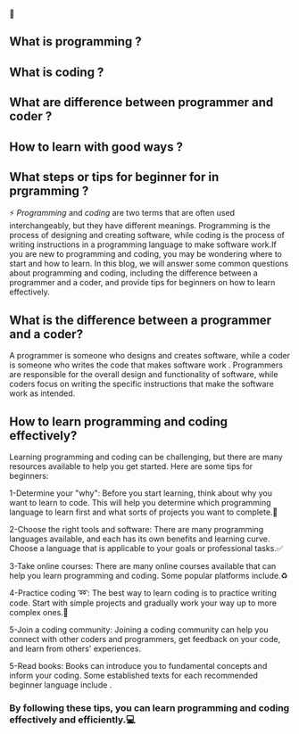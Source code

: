 :loudspeaker:
## What is programming ?
## What is coding ?
## What are difference between programmer and coder ?
## How to learn with good ways ?
## What steps or tips for beginner for in prgramming ?
:zap:
_Programming_ and _coding_ are two terms that are often used interchangeably, but they have different meanings. Programming is the process of designing and creating software, while coding is the process of writing instructions in a programming language to make software work.If you are new to programming and coding, you may be wondering where to start and how to learn. In this blog, we will answer some common questions about programming and coding, including the difference between a programmer and a coder, and provide tips for beginners on how to learn effectively.

## What is the difference between a programmer and a coder?

A programmer is someone who designs and creates software, while a coder is someone who writes the code that makes software work . Programmers are responsible for the overall design and functionality of software, while coders focus on writing the specific instructions that make the software work as intended.

## How to learn programming and coding effectively?

Learning programming and coding can be challenging, but there are many resources available to help you get started. Here are some tips for beginners:

1-Determine your "why": Before you start learning, think about why you want to learn to code. This will help you determine which programming language to learn first and what sorts of projects you want to complete.:pushpin:

2-Choose the right tools and software: There are many programming languages available, and each has its own benefits and learning curve. Choose a language that is applicable to your goals or professional tasks.:white_check_mark:

3-Take online courses: There are many online courses available that can help you learn programming and coding. Some popular platforms include.:recycle:

4-Practice coding :loop:: The best way to learn coding is to practice writing code. Start with simple projects and gradually work your way up to more complex ones.:construction_worker:

5-Join a coding community: Joining a coding community can help you connect with other coders and programmers, get feedback on your code, and learn from others' experiences.

5-Read books: Books can introduce you to fundamental concepts and inform your coding. Some established texts for each recommended beginner language include .

### By following these tips, you can learn programming and coding effectively and efficiently.:computer:
